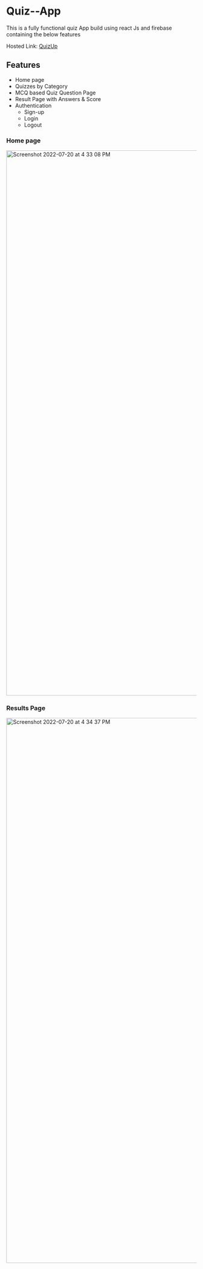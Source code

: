 # Quiz--App

This is a fully functional quiz App build using react Js and firebase containing the below features



Hosted Link: [QuizUp](https://preeminent-selkie-446a65.netlify.app/)

## Features

- Home page
- Quizzes by Category
- MCQ based Quiz Question Page
- Result Page with Answers & Score
- Authentication
   - Sign-up
   - Login
   - Logout
   
   
### Home page
  
  <img width="1440" alt="Screenshot 2022-07-20 at 4 33 08 PM" src="https://user-images.githubusercontent.com/89238790/179967279-82a2a27c-a16d-4abf-b7cf-d2d62032aa2a.png">

### Results Page

<img width="1440" alt="Screenshot 2022-07-20 at 4 34 37 PM" src="https://user-images.githubusercontent.com/89238790/179967388-1fa6ffa8-11ec-48b5-a4ef-4c60d00b7def.png">
